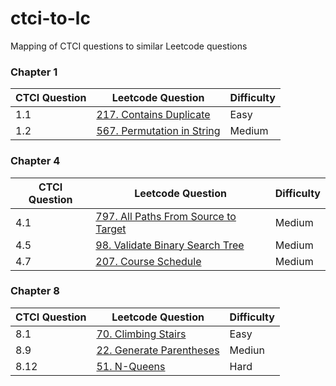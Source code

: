 # ctci-to-lc
Mapping of CTCI questions to similar Leetcode questions

### Chapter 1
|  CTCI Question 	| Leetcode Question  | Difficulty |
|---							|---								|---				|
| 1.1 | [217. Contains Duplicate](https://leetcode.com/problems/contains-duplicate/) | Easy |
| 1.2 | [567. Permutation in String](https://leetcode.com/problems/permutation-in-string/) | Medium |

### Chapter 4
|  CTCI Question 	| Leetcode Question  | Difficulty |
|---							|---								|---				|
| 4.1 | [797. All Paths From Source to Target](https://leetcode.com/problems/all-paths-from-source-to-target/) | Medium |
| 4.5 | [98. Validate Binary Search Tree](https://leetcode.com/problems/validate-binary-search-tree/) | Medium |
| 4.7 | [207. Course Schedule](https://leetcode.com/problems/course-schedule/) | Medium |


### Chapter 8
|  CTCI Question 	| Leetcode Question  | Difficulty |
|---							|---								|---				|
| 8.1 | [70. Climbing Stairs](https://leetcode.com/problems/climbing-stairs/) | Easy |
| 8.9 | [22. Generate Parentheses](https://leetcode.com/problems/generate-parentheses/) | Mediun |
| 8.12 | [51. N-Queens](https://leetcode.com/problems/n-queens/) | Hard |
